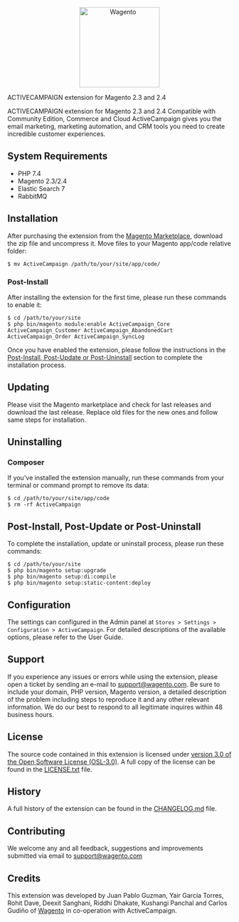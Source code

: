<p align="center">
    <a href="https://www.wagento.com/">
        <img src="https://www.wagento.com/static/version1607417403/frontend/Wagento/default/en_US/images/wagento-logo-black.png" width="180px" alt="Wagento" />
    </a>
</p>

ACTIVECAMPAIGN extension for Magento 2.3 and 2.4
<!--Name of the project -->

ACTIVECAMPAIGN extension for Magento 2.3 and 2.4
Compatible with Community Edition, Commerce and Cloud
ActiveCampaign gives you the email marketing, marketing automation,
and CRM tools you need to create incredible customer experiences.
<!-- Write description here -->

## System Requirements
* PHP 7.4
* Magento 2.3/2.4
* Elastic Search 7
* RabbitMQ
<!-- mention all the system requirements -->

## Installation

After purchasing the extension from the [Magento Marketplace], download the zip file and uncompress it. Move files to your Magento app/code relative folder:

    $ mv ActiveCampaign /path/to/your/site/app/code/
    
### Post-Install

After installing the extension for the first time, please run these commands to
enable it:

    $ cd /path/to/your/site
    $ php bin/magento module:enable ActiveCampaign_Core ActiveCampaign_Customer ActiveCampaign_AbandonedCart ActiveCampaign_Order ActiveCampaign_SyncLog

Once you have enabled the extension, please follow the instructions in the
[Post-Install, Post-Update or Post-Uninstall][post]
section to complete the installation process.

## Updating

Please visit the Magento marketplace and check for last releases and download the last release.
Replace old files for the new ones and follow same steps for installation.

## Uninstalling

### Composer

If you've installed the extension manually, run these commands from your
terminal or command prompt to remove its data:

    $ cd /path/to/your/site/app/code
    $ rm -rf ActiveCampaign

## Post-Install, Post-Update or Post-Uninstall

To complete the installation, update or uninstall process, please run these
commands:

    $ cd /path/to/your/site
    $ php bin/magento setup:upgrade
    $ php bin/magento setup:di:compile
    $ php bin/magento setup:static-content:deploy

## Configuration

The settings can configured in the Admin panel at
`Stores > Settings > Configuration > ActiveCampaign`. For detailed
descriptions of the available options, please refer to the User Guide.

## Support

If you experience any issues or errors while using the extension, please open a
ticket by sending an e-mail to [support@wagento.com][Support]. Be sure to
include your domain, PHP version, Magento version, a detailed description of the
problem including steps to reproduce it and any other relevant information. We
do our best to respond to all legitimate inquires within 48 business hours.

## License

The source code contained in this extension is licensed under [version 3.0 of
the Open Software License (OSL-3.0)][OSL]. A full copy of the license can be
found in the [LICENSE.txt] file.

## History

A full history of the extension can be found in the [CHANGELOG.md] file.

## Contributing

We welcome any and all feedback, suggestions and improvements submitted via
email to [support@wagento.com][Support]

## Credits

This extension was developed by Juan Pablo Guzman, Yair García Torres, Rohit Dave, Deexit Sanghani, Riddhi Dhakate, Kushangi Panchal and Carlos Gudiño of [Wagento]
in co-operation with ActiveCampaign.

[Wagento]: https://wagento.com/
[ActiveCampaign]: https://www.activecampaign.com/
[Magento Marketplace]: https://marketplace.magento.com/
[OSL]: https://opensource.org/licenses/OSL-3.0.php
[LICENSE.txt]: ./LICENSE.txt
[CHANGELOG.md]: ./CHANGELOG.md
[Support]: mailto:support@wagento.com?subject=[ActiveCampaign%20Integration]%20
[post]: #post-install-post-update-or-post-uninstall